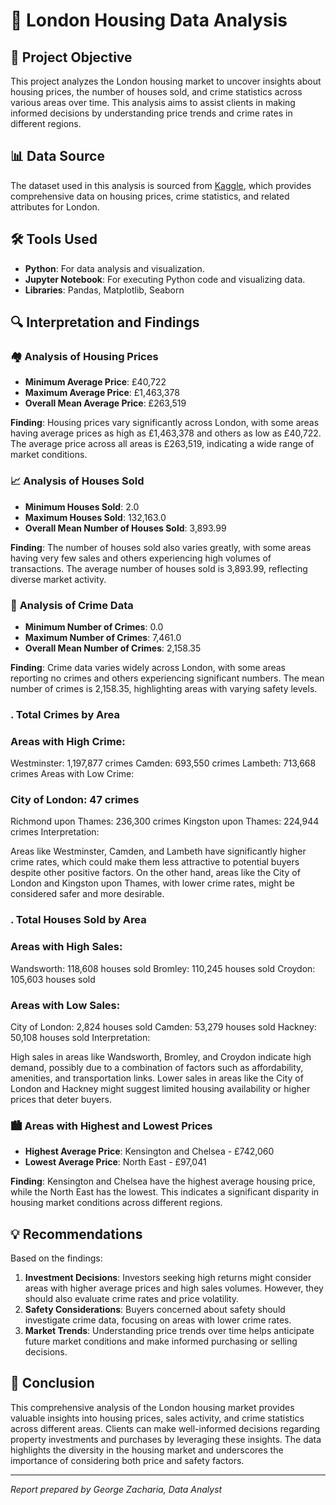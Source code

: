 # 🏡 London Housing Data Analysis

## 📌 Project Objective
This project analyzes the London housing market to uncover insights about housing prices, the number of houses sold, and crime statistics across various areas over time. This analysis aims to assist clients in making informed decisions by understanding price trends and crime rates in different regions.

## 📊 Data Source
The dataset used in this analysis is sourced from [Kaggle](https://www.kaggle.com), which provides comprehensive data on housing prices, crime statistics, and related attributes for London.

## 🛠️ Tools Used
- **Python**: For data analysis and visualization.
- **Jupyter Notebook**: For executing Python code and visualizing data.
- **Libraries**: Pandas, Matplotlib, Seaborn

## 🔍 Interpretation and Findings

### 🏘️ **Analysis of Housing Prices**

- **Minimum Average Price**: £40,722
- **Maximum Average Price**: £1,463,378
- **Overall Mean Average Price**: £263,519

**Finding**: Housing prices vary significantly across London, with some areas having average prices as high as £1,463,378 and others as low as £40,722. The average price across all areas is £263,519, indicating a wide range of market conditions.


### 📈 **Analysis of Houses Sold**

- **Minimum Houses Sold**: 2.0
- **Maximum Houses Sold**: 132,163.0
- **Overall Mean Number of Houses Sold**: 3,893.99

**Finding**: The number of houses sold also varies greatly, with some areas having very few sales and others experiencing high volumes of transactions. The average number of houses sold is 3,893.99, reflecting diverse market activity.

### 🚨 **Analysis of Crime Data**

- **Minimum Number of Crimes**: 0.0
- **Maximum Number of Crimes**: 7,461.0
- **Overall Mean Number of Crimes**: 2,158.35

**Finding**: Crime data varies widely across London, with some areas reporting no crimes and others experiencing significant numbers. The mean number of crimes is 2,158.35, highlighting areas with varying safety levels.

### . Total Crimes by Area
### Areas with High Crime:

Westminster: 1,197,877 crimes
Camden: 693,550 crimes
Lambeth: 713,668 crimes
Areas with Low Crime:

### City of London: 47 crimes
Richmond upon Thames: 236,300 crimes
Kingston upon Thames: 224,944 crimes
Interpretation:

Areas like Westminster, Camden, and Lambeth have significantly higher crime rates, which could make them less attractive to potential buyers despite other positive factors. On the other hand, areas like the City of London and Kingston upon Thames, with lower crime rates, might be considered safer and more desirable.

### . Total Houses Sold by Area
### Areas with High Sales:

Wandsworth: 118,608 houses sold
Bromley: 110,245 houses sold
Croydon: 105,603 houses sold

### Areas with Low Sales:

City of London: 2,824 houses sold
Camden: 53,279 houses sold
Hackney: 50,108 houses sold
Interpretation:

High sales in areas like Wandsworth, Bromley, and Croydon indicate high demand, possibly due to a combination of factors such as affordability, amenities, and transportation links. Lower sales in areas like the City of London and Hackney might suggest limited housing availability or higher prices that deter buyers.

### 🏙️ **Areas with Highest and Lowest Prices**

- **Highest Average Price**: Kensington and Chelsea - £742,060
- **Lowest Average Price**: North East - £97,041

**Finding**: Kensington and Chelsea have the highest average housing price, while the North East has the lowest. This indicates a significant disparity in housing market conditions across different regions.


## 💡 Recommendations
Based on the findings:

1. **Investment Decisions**: Investors seeking high returns might consider areas with higher average prices and high sales volumes. However, they should also evaluate crime rates and price volatility.
2. **Safety Considerations**: Buyers concerned about safety should investigate crime data, focusing on areas with lower crime rates.
3. **Market Trends**: Understanding price trends over time helps anticipate future market conditions and make informed purchasing or selling decisions.

## 📝 Conclusion
This comprehensive analysis of the London housing market provides valuable insights into housing prices, sales activity, and crime statistics across different areas. Clients can make well-informed decisions regarding property investments and purchases by leveraging these insights. The data highlights the diversity in the housing market and underscores the importance of considering both price and safety factors.

---

*Report prepared by George Zacharia,  Data Analyst*

